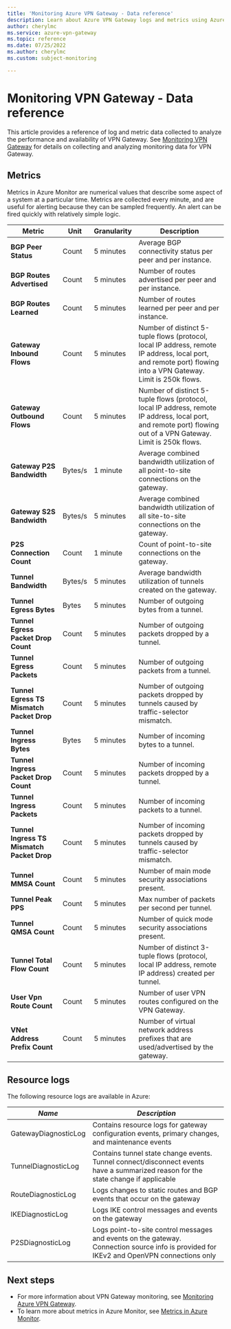 ```yaml
---
title: 'Monitoring Azure VPN Gateway - Data reference'
description: Learn about Azure VPN Gateway logs and metrics using Azure Monitor.
author: cherylmc
ms.service: azure-vpn-gateway
ms.topic: reference
ms.date: 07/25/2022
ms.author: cherylmc
ms.custom: subject-monitoring

---
```


# Monitoring VPN Gateway - Data reference

This article provides a reference of log and metric data collected to analyze the performance and availability of VPN Gateway. See [Monitoring VPN Gateway](monitor-vpn-gateway.md) for details on collecting and analyzing monitoring data for VPN Gateway.

## <a name="metrics"></a>Metrics

Metrics in Azure Monitor are numerical values that describe some aspect of a system at a particular time. Metrics are collected every minute, and are useful for alerting because they can be sampled frequently. An alert can be fired quickly with relatively simple logic.

| **Metric**                                 | **Unit**     | **Granularity**     | **Description**                                                                         |
| -------------------------------------------| ------------ | ------------------- | --------------------------------------------------------------------------------------- |
| **BGP Peer Status**                        | Count        | 5 minutes           | Average BGP connectivity status per peer and per instance.                              |
| **BGP Routes Advertised**                  | Count        | 5 minutes           | Number of routes advertised per peer and per instance.                                  |
| **BGP Routes Learned**                     | Count        | 5 minutes           | Number of routes learned per peer and per instance.                                     |
| **Gateway Inbound Flows**                  | Count        | 5 minutes           | Number of distinct 5-tuple flows (protocol, local IP address, remote IP address, local port, and remote port) flowing into a VPN Gateway. Limit is 250k flows.       |
| **Gateway Outbound Flows**                 | Count        | 5 minutes           | Number of distinct 5-tuple flows (protocol, local IP address, remote IP address, local port, and remote port) flowing out of a VPN Gateway. Limit is 250k flows.     |
| **Gateway P2S Bandwidth**                  | Bytes/s      | 1 minute            | Average combined bandwidth utilization of all point-to-site connections on the gateway. |
| **Gateway S2S Bandwidth**                  | Bytes/s      | 5 minutes           | Average combined bandwidth utilization of all site-to-site connections on the gateway.  |
| **P2S Connection Count**                   | Count        | 1 minute            | Count of point-to-site connections on the gateway.                                      |
| **Tunnel Bandwidth**                       | Bytes/s      | 5 minutes           | Average bandwidth utilization of tunnels created on the gateway.                        |
| **Tunnel Egress Bytes**                    | Bytes        | 5 minutes           | Number of outgoing bytes from a tunnel.                                                 |
| **Tunnel Egress Packet Drop Count**        | Count        | 5 minutes           | Number of outgoing packets dropped by a tunnel.                                         |
| **Tunnel Egress Packets**                  | Count        | 5 minutes           | Number of outgoing packets from a tunnel.                                               |
| **Tunnel Egress TS Mismatch Packet Drop**  | Count        | 5 minutes           | Number of outgoing packets dropped by tunnels caused by traffic-selector mismatch.      |
| **Tunnel Ingress Bytes**                   | Bytes        | 5 minutes           | Number of incoming bytes to a tunnel.                                                   |
| **Tunnel Ingress Packet Drop Count**       | Count        | 5 minutes           | Number of incoming packets dropped by a tunnel.                                         |
| **Tunnel Ingress Packets**                 | Count        | 5 minutes           | Number of incoming packets to a tunnel.                                                 |
| **Tunnel Ingress TS Mismatch Packet Drop** | Count        | 5 minutes           | Number of incoming packets dropped by tunnels caused by traffic-selector mismatch.      |
| **Tunnel MMSA Count**                      | Count        | 5 minutes           | Number of main mode security associations present.                                      |
| **Tunnel Peak PPS**                        | Count        | 5 minutes           | Max number of packets per second per tunnel.                                            |
| **Tunnel QMSA Count**                      | Count        | 5 minutes           | Number of quick mode security associations present.                                     |
| **Tunnel Total Flow Count**                | Count        | 5 minutes           | Number of distinct 3-tuple flows (protocol, local IP address, remote IP address) created per tunnel.                                    |
| **User Vpn Route Count**                   | Count        | 5 minutes           | Number of user VPN routes configured on the VPN Gateway.                                |
| **VNet Address Prefix Count**              | Count        | 5 minutes           | Number of virtual network address prefixes that are used/advertised by the gateway.     |

## Resource logs

The following resource logs are available in Azure:

|***Name*** | ***Description*** |
|--- | --- |
|GatewayDiagnosticLog | Contains resource logs for gateway configuration events, primary changes, and maintenance events |
|TunnelDiagnosticLog | Contains tunnel state change events. Tunnel connect/disconnect events have a summarized reason for the state change if applicable |
|RouteDiagnosticLog | Logs changes to static routes and BGP events that occur on the gateway |
|IKEDiagnosticLog | Logs IKE control messages and events on the gateway |
|P2SDiagnosticLog | Logs point-to-site control messages and events on the gateway. Connection source info is provided for IKEv2 and OpenVPN connections only |

## Next steps

* For more information about VPN Gateway monitoring, see [Monitoring Azure VPN Gateway](monitor-vpn-gateway.md).
* To learn more about metrics in Azure Monitor, see [Metrics in Azure Monitor](../azure-monitor/essentials/data-platform-metrics.md).
